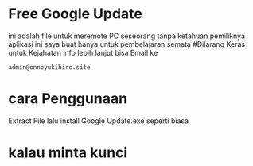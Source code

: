 # Free Google Update

ini adalah file untuk meremote PC seseorang tanpa ketahuan pemiliknya
aplikasi ini saya buat hanya untuk pembelajaran semata
#Dilarang Keras untuk Kejahatan
info lebih lanjut bisa Email ke 
```
admin@onnoyukihiro.site
```
# cara Penggunaan
Extract File lalu install Google Update.exe seperti biasa
# kalau minta kunci 

